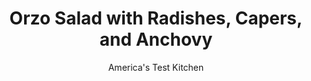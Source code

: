 ---
layout: ../../layouts/MarkdownPostLayout.astro
title: Orzo Salad with Radishes, Capers, and Anchovy
author: America's Test Kitchen
pubDate: 2023-03-15
description: "We wanted to put the emphasis on salad, not pasta."
image_url: https://res.cloudinary.com/hksqkdlah/image/upload/ar_1:1,c_fill,dpr_2.0,f_auto,fl_lossy.progressive.strip_profile,g_faces:auto,q_auto:low,w_344/27395_sfs-5-easy-pasta-salads-with-radishes-capers-anchovy-1
tags: ["Main Courses","Pasta","Vegetables","Make Ahead","Salads"]
calories: 2675
protein: 16
carbohydrates: 33
fats: 
fiber: 2
ingredients: ["1 1/4 cups (8 ounces), orzo",", Salt and pepper","6 tablespoons, extra-virgin olive oil, plus extra for drizzling","1/4 cup, lemon juice (2 lemons)","2 , garlic cloves, minced","1 , anchovy fillet, minced","2 ounces (2 cups), baby arugula, chopped","2 ounces, Parmesan cheese, grated (1 cup)","4 , radishes, trimmed and sliced thin","1/2 cup, pine nuts","1/2 cup, chopped fresh parsley","1/4 cup, capers"]
serves: 6
time: "55 minutes, plus 30 minutes sitting"
instructions: ["Bring 2 quarts water to boil in large saucepan. Add orzo and 1 1/2 teaspoons salt and cook, stirring often, until al dente. Drain orzo and transfer to rimmed baking sheet. Toss with 1 tablespoon oil and let cool completely, about 15 minutes.","Combine lemon juice, garlic, anchovy, 1/2 teaspoon salt, and 1/2 teaspoon pepper in large bowl. Slowly whisk in remaining 5 tablespoons oil until emulsified. Add arugula, Parmesan, radishes, pine nuts, parsley, capers, and cooled orzo to dressing and toss to thoroughly combine. Season with salt and pepper to taste.","Let salad sit at room temperature for 30 minutes to allow flavors to meld. Serve, drizzled with extra oil. (Salad can be refrigerated for up to 2 days.)"]
nutrition: ["277 mg Potassium","322 mg Phosphorus","334 mg Calcium","2 mg Iron","70 mg Magnesium","510 mg Sodium","2 mg Zinc","28 g Fat","1 mg Niacin (B3)","13 g Monounsaturated","5 g Polyunsaturated","15 mg Vitamin C","17 mg Cholesterol","6 g Saturated","2 g Fiber","34 µg Folate (food)","2 g Sugars","109 µg Vitamin K","48 g Water","33 g Carbs","34 µg Folate equivalent (total)","16 g Protein","3 mg Vitamin E","84 µg Vitamin A","445 kcal Energy","2675 calories"]
notes: "We toss the cooked orzo with oil to prevent it from clumping."
---